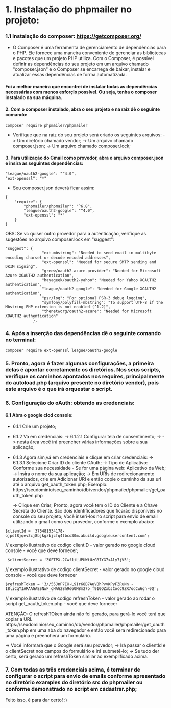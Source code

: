 # 1. Instalação do phpmailer no projeto:

### 1.1 Instalação do composer: https://getcomposer.org/

- O Composer é uma ferramenta de gerenciamento de dependências para o PHP. Ele fornece uma maneira conveniente de gerenciar as bibliotecas e pacotes que um projeto PHP utiliza. Com o Composer, é possível definir as dependências do seu projeto em um arquivo chamado "composer.json" e o Composer se encarrega de baixar, instalar e atualizar essas dependências de forma automatizada.

#### Foi a melhor maneira que encontrei de instalar todas as dependências necessárias com menos esforçlo possível. Ou seja, tenha o composer instalado na sua máquina.

#### 2. Com o composer instalado, abra o seu projeto e na raíz dê o seguinte comando:

`composer require phpmailer/phpmailer`

- Verifique que na raíz do seu projeto será criado os seguintes arquivos:
  -> Um diretório chamado vendor;
  -> Um arquivo chamado composer.json;
  -> Um arquivo chamado composer.lock;

#### 3. Para utilização do Gmail como provedor, abra o arquivo composer.json e insira as seguintes dependências:

```
"league/oauth2-google": "^4.0",
"ext-openssl": "*"
```

- Seu composer.json deverá ficar assim:

```
{
    "require": {
        "phpmailer/phpmailer": "^6.8",
        "league/oauth2-google": "^4.0",
        "ext-openssl": "*"
    }
}

```

OBS: Se vc quiser outro provedor para a autenticação, verifique as sugestões no arquivo composer.lock em "suggest":

```
"suggest": {
                "ext-mbstring": "Needed to send email in multibyte encoding charset or decode encoded addresses",
                "ext-openssl": "Needed for secure SMTP sending and DKIM signing",
                "greew/oauth2-azure-provider": "Needed for Microsoft Azure XOAUTH2 authentication",
                "hayageek/oauth2-yahoo": "Needed for Yahoo XOAUTH2 authentication",
                "league/oauth2-google": "Needed for Google XOAUTH2 authentication",
                "psr/log": "For optional PSR-3 debug logging",
                "symfony/polyfill-mbstring": "To support UTF-8 if the Mbstring PHP extension is not enabled (^1.2)",
                "thenetworg/oauth2-azure": "Needed for Microsoft XOAUTH2 authentication"
            },

```

### 4. Após a inserção das dependências dê o seguinte comando no terminal:

```
composer require ext-openssl league/oauth2-google
```

### 5. Pronto, agora é fazer algumas configurações, a primeira delas é apontar corretamente os diretórios. Nos seus scripts, verifique os caminhos apontados nos requires, principalmente do autoload.php (arquivo presente no diretório vendor), pois este arquivo é o que irá orquestar o script.

### 6. Configuração do oAuth: obtendo as credenciais:

#### 6.1 Abra o google clod console:

- 6.1.1 Crie um projeto;
- 6.1.2 Vá em credenciais:
  -> 6.1.2.1 Configurar tela de consentimento;
  -> -> nesta área você irá preencher várias informações sobre a sua aplicação;

- 6.1.3 Agora sim,vá em credenciais e clique em criar credenciais:
  -> 6.1.3.1 Selecione Criar ID do cliente OAuth;
  -> Tipo de Aplicativo: Conforme sua necessidade - Se for uma página web: Aplicativo da Web;
  -> Insira o nome da sua aplicação;
  -> Em URIs de redirecionamento autorizados, crie em Adicionar URI e então copie o caminho da sua url até o arquivo get_oauth_token.php;
  Exemplo: https://seudominio/seu_caminho/db/vendor/phpmailer/phpmailer/get_oauth_token.php

  -> Clique em Criar;
  Pronto, agora você tem o ID do Cliente e a Chave Secreta do Cliente. São dois identificadores que ficarão disponíveis no console do seu projeto;
  Você inseri-los no script para envio de email utilizando o gmail como seu provedor, conforme o exemplo abaixo:

```
$clientId = '375481534178-ojpdt8jqev3cj8bjkgzbjcfq4tbco30m.abuild.googleusercontent.com';
```

// exemplo ilustrativo de codigo clientID - valor gerado no google cloud console - você que deve fornecer;

```
 $clientSecret = 'ZOFTPX-2Cwf1iLUPUWtUzGBIYG7xAly7jV5';
```

// exemplo ilustrativo de codigo clientSecret - valor gerado no google cloud console - você que deve fornecer

```
$refreshToken = '3//55JnP7IX-L9Ir68B7AuVBhPvvKPyFZRuNn -I8liCgYIARAAGAESNwF_gHAG2Bh9d60MBm27o_f910OZxbJCocC9ZR7odCw6gh-0Q';
```

// exemplo ilustrativo de codigo refreshToken - valor gerado ao rodar o script get_oauth_token.php - você que deve fornecer

ATENÇÃO: O refreshTOken ainda não foi gerado, para gerá-lo você terá que copiar a URL https://seudominio/seu_caminho/db/vendor/phpmailer/phpmailer/get_oauth_token.php em uma aba do navegador e então você será redirecionado para uma página e preencherá um formulário.

-> Você informará que o Google será seu provedor;
-> Irá passar o clientId e o clientSecret nos campos do formulário e irá submetê-lo;
-> Se tudo der certo, será gerado um refreshToken similar ao exemplificado acima.

### 7. Com todas as três credenciais acima, é terminar de configurar o script para envio de emails conforme apresentado no diretório examples do diretório src do phpmailer ou conforme demonstrado no script em cadastrar.php;

Feito isso, é para dar certo! :)
